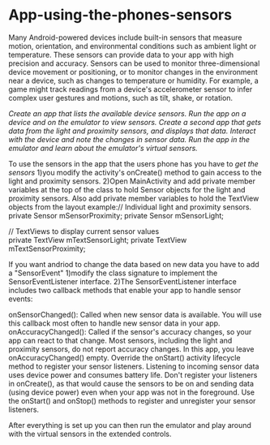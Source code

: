 # App-using-the-phones-sensors
Many Android-powered devices include built-in sensors that measure motion, orientation, and environmental conditions such as ambient light or temperature. These sensors can provide data to your app with high precision and accuracy. Sensors can be used to monitor three-dimensional device movement or positioning, or to monitor changes in the environment near a device, such as changes to temperature or humidity. For example, a game might track readings from a device's accelerometer sensor to infer complex user gestures and motions, such as tilt, shake, or rotation.






*Create an app that lists the available device sensors.
Run the app on a device and on the emulator to view sensors.
Create a second app that gets data from the light and proximity sensors, and displays that data.
Interact with the device and note the changes in sensor data.
Run the app in the emulator and learn about the emulator's virtual sensors.*


To use the sensors in the app that the users phone has you have to *get the sensors*
1)you modify the activity's onCreate() method to gain access to the light and proximity sensors.
2)Open MainActivity and add private member variables at the top of the class to hold Sensor objects for the light and proximity sensors. Also add private member variables to hold the TextView objects from the layout
example:// Individual light and proximity sensors. 
private Sensor mSensorProximity;
private Sensor mSensorLight;

// TextViews to display current sensor values   
private TextView mTextSensorLight;
private TextView mTextSensorProximity;

If you want andriod to change the data based on new data you have to add a "SensorEvent"
1)modify the class signature to implement the SensorEventListener interface.
2)The SensorEventListener interface includes two callback methods that enable your app to handle sensor events:

onSensorChanged(): Called when new sensor data is available. You will use this callback most often to handle new sensor data in your app.
onAccuracyChanged(): Called if the sensor's accuracy changes, so your app can react to that change. Most sensors, including the light and proximity sensors, do not report accuracy changes. In this app, you leave onAccuracyChanged() empty.
Override the onStart() activity lifecycle method to register your sensor listeners. Listening to incoming sensor data uses device power and consumes battery life. Don't register your listeners in onCreate(), as that would cause the sensors to be on and sending data (using device power) even when your app was not in the foreground. Use the onStart() and onStop() methods to register and unregister your sensor listeners.

After everything is set up you can then run the emulator and play around with the virtual sensors in the extended controls.
